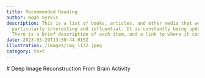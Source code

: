 ```yaml
---
title: Recommended Reading
author: Noah Syrkis
description: This is a list of books, articles, and other media that we have found
  particularly interesting and influential. It is constantly being updated.
  There is a brief description of each item, and a link to where it can be found.
date: 2023-05-29T13:50:44.015Z
illustration: /images/img_1172.jpeg
category: text
---
```

\# Deep Image Reconstruction From Brain Activity
